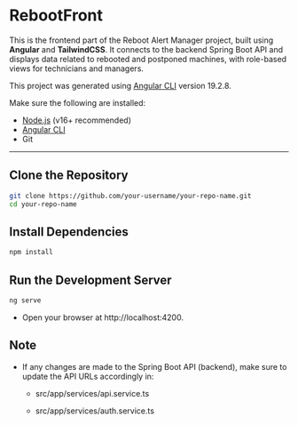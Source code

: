 # RebootFront
This is the frontend part of the Reboot Alert Manager project, built using **Angular** and **TailwindCSS**. It connects to the backend Spring Boot API and displays data related to rebooted and postponed machines, with role-based views for technicians and managers.

This project was generated using [Angular CLI](https://github.com/angular/angular-cli) version 19.2.8.

Make sure the following are installed:

- [Node.js](https://nodejs.org/) (v16+ recommended)
- [Angular CLI](https://angular.io/cli)
- Git

---

## Clone the Repository


```bash
git clone https://github.com/your-username/your-repo-name.git
cd your-repo-name
```

## Install Dependencies


```bash
npm install
```

## Run the Development Server

```bash
ng serve
```
- Open your browser at http://localhost:4200.

## Note

- If any changes are made to the Spring Boot API (backend), make sure to update the API URLs accordingly in:

    - src/app/services/api.service.ts

    - src/app/services/auth.service.ts
